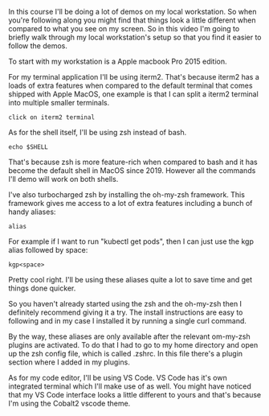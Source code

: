 In this course I'll be doing a lot of demos on my local workstation. So when you're following along you might find that things look a little different when compared to what you see on my screen. So in this video I'm going to briefly walk through my local workstation's setup so that you find it easier to follow the demos.

To start with my workstation is a Apple macbook Pro 2015 edition.

For my terminal application I'll be using iterm2. That's because iterm2 has a loads of extra features when compared to the default terminal that comes shipped with Apple MacOS, one example is that I can split a iterm2 terminal into multiple smaller terminals.

```
click on iterm2 terminal
```


As for the shell itself, I'll be using zsh instead of bash.

```
echo $SHELL
```


That's because zsh is more feature-rich when compared to bash and it has become the default shell in MacOS since 2019. However all the commands I'll demo will work on both shells.

I've also turbocharged zsh by installing the oh-my-zsh framework. This framework gives me access to a lot of extra features including a bunch of handy aliases:

```
alias
```

For example if I want to run "kubectl get pods", then I can just use the kgp alias followed by space:

```
kgp<space>
```

Pretty cool right. I'll be using these aliases quite a lot to save time and get things done quicker.

So you haven't already started using the zsh and the oh-my-zsh then I definitely recommend giving it a try. The install instructions are easy to following and in my case I installed it by running a single curl command.

By the way, these aliases are only available after the relevant om-my-zsh plugins are activated. To do that I had to go to my home directory and open up the zsh config file, which is called .zshrc. In this file there's a plugin section where I added in my plugins.




As for my code editor, I'll be using VS Code. VS Code has it's own integrated terminal which I'll make use of as well. You might have noticed that my VS Code interface looks a little different to yours and that's because I'm using the Cobalt2 vscode theme.






